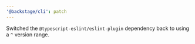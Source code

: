 ```yaml
---
'@backstage/cli': patch
---
```


Switched the `@typescript-eslint/eslint-plugin` dependency back to using a `^` version range.
